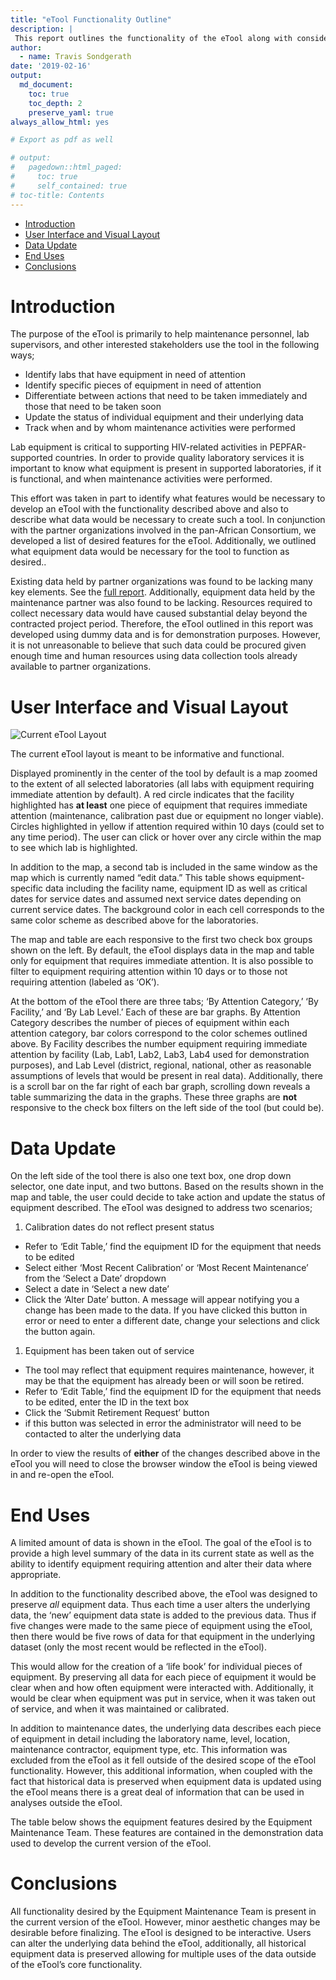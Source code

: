 ```yaml
---
title: "eTool Functionality Outline"
description: |
 This report outlines the functionality of the eTool along with considerations for future use of the underlying data
author:
  - name: Travis Sondgerath
date: '2019-02-16'
output:
  md_document:
    toc: true
    toc_depth: 2
    preserve_yaml: true
always_allow_html: yes

# Export as pdf as well

# output:
#   pagedown::html_paged:
#     toc: true
#     self_contained: true
# toc-title: Contents
---
```


-   [Introduction](#introduction)
-   [User Interface and Visual
    Layout](#user-interface-and-visual-layout)
-   [Data Update](#data-update)
-   [End Uses](#end-uses)
-   [Conclusions](#conclusions)

Introduction
============

The purpose of the eTool is primarily to help maintenance personnel, lab
supervisors, and other interested stakeholders use the tool in the
following ways;

-   Identify labs that have equipment in need of attention
-   Identify specific pieces of equipment in need of attention
-   Differentiate between actions that need to be taken immediately and
    those that need to be taken soon
-   Update the status of individual equipment and their underlying data
-   Track when and by whom maintenance activities were performed

Lab equipment is critical to supporting HIV-related activities in
PEPFAR-supported countries. In order to provide quality laboratory
services it is important to know what equipment is present in supported
laboratories, if it is functional, and when maintenance activities were
performed.

This effort was taken in part to identify what features would be
necessary to develop an eTool with the functionality described above and
also to describe what data would be necessary to create such a tool. In
conjunction with the partner organizations involved in the pan-African
Consortium, we developed a list of desired features for the eTool.
Additionally, we outlined what equipment data would be necessary for the
tool to function as desired..

Existing data held by partner organizations was found to be lacking many
key elements. See the [full
report](https://github.com/paceafenet/etool_dev/blob/master/existing_lab_data_exploration.md).
Additionally, equipment data held by the maintenance partner was also
found to be lacking. Resources required to collect necessary data would
have caused substantial delay beyond the contracted project period.
Therefore, the eTool outlined in this report was developed using dummy
data and is for demonstration purposes. However, it is not unreasonable
to believe that such data could be procured given enough time and human
resources using data collection tools already available to partner
organizations.

User Interface and Visual Layout
================================

![Current eTool
Layout](screen%20grabs/eTool%20pic%20full%20layout%202_15_19.jpg)

The current eTool layout is meant to be informative and functional.

Displayed prominently in the center of the tool by default is a map
zoomed to the extent of all selected laboratories (all labs with
equipment requiring immediate attention by default). A red circle
indicates that the facility highlighted has **at least** one piece of
equipment that requires immediate attention (maintenance, calibration
past due or equipment no longer viable). Circles highlighted in yellow
if attention required within 10 days (could set to any time period). The
user can click or hover over any circle within the map to see which lab
is highlighted.

In addition to the map, a second tab is included in the same window as
the map which is currently named “edit data.” This table shows
equipment-specific data including the facility name, equipment ID as
well as critical dates for service dates and assumed next service dates
depending on current service dates. The background color in each cell
corresponds to the same color scheme as described above for the
laboratories.

The map and table are each responsive to the first two check box groups
shown on the left. By default, the eTool displays data in the map and
table only for equipment that requires immediate attention. It is also
possible to filter to equipment requiring attention within 10 days or to
those not requiring attention (labeled as ‘OK’).

At the bottom of the eTool there are three tabs; ‘By Attention
Category,’ ‘By Facility,’ and ‘By Lab Level.’ Each of these are bar
graphs. By Attention Category describes the number of pieces of
equipment within each attention category, bar colors correspond to the
color schemes outlined above. By Facility describes the number equipment
requiring immediate attention by facility (Lab, Lab1, Lab2, Lab3, Lab4
used for demonstration purposes), and Lab Level (district, regional,
national, other as reasonable assumptions of levels that would be
present in real data). Additionally, there is a scroll bar on the far
right of each bar graph, scrolling down reveals a table summarizing the
data in the graphs. These three graphs are **not** responsive to the
check box filters on the left side of the tool (but could be).

Data Update
===========

On the left side of the tool there is also one text box, one drop down
selector, one date input, and two buttons. Based on the results shown in
the map and table, the user could decide to take action and update the
status of equipment described. The eTool was designed to address two
scenarios;

1.  Calibration dates do not reflect present status

-   Refer to ‘Edit Table,’ find the equipment ID for the equipment that
    needs to be edited
-   Select either ‘Most Recent Calibration’ or ‘Most Recent Maintenance’
    from the ‘Select a Date’ dropdown
-   Select a date in ‘Select a new date’
-   Click the ‘Alter Date’ button. A message will appear notifying you a
    change has been made to the data. If you have clicked this button in
    error or need to enter a different date, change your selections and
    click the button again.

1.  Equipment has been taken out of service

-   The tool may reflect that equipment requires maintenance, however,
    it may be that the equipment has already been or will soon be
    retired.
-   Refer to ‘Edit Table,’ find the equipment ID for the equipment that
    needs to be edited, enter the ID in the text box
-   Click the ‘Submit Retirement Request’ button
-   if this button was selected in error the administrator will need to
    be contacted to alter the underlying data

In order to view the results of **either** of the changes described
above in the eTool you will need to close the browser window the eTool
is being viewed in and re-open the eTool.

End Uses
========

A limited amount of data is shown in the eTool. The goal of the eTool is
to provide a high level summary of the data in its current state as well
as the ability to identify equipment requiring attention and alter their
data where appropriate.

In addition to the functionality described above, the eTool was designed
to preserve *all* equipment data. Thus each time a user alters the
underlying data, the ‘new’ equipment data state is added to the previous
data. Thus if five changes were made to the same piece of equipment
using the eTool, then there would be five rows of data for that
equipment in the underlying dataset (only the most recent would be
reflected in the eTool).

This would allow for the creation of a ‘life book’ for individual pieces
of equipment. By preserving all data for each piece of equipment it
would be clear when and how often equipment were interacted with.
Additionally, it would be clear when equipment was put in service, when
it was taken out of service, and when it was maintained or calibrated.

In addition to maintenance dates, the underlying data describes each
piece of equipment in detail including the laboratory name, level,
location, maintenance contractor, equipment type, etc. This information
was excluded from the eTool as it fell outside of the desired scope of
the eTool functionality. However, this additional information, when
coupled with the fact that historical data is preserved when equipment
data is updated using the eTool means there is a great deal of
information that can be used in analyses outside the eTool.

The table below shows the equipment features desired by the Equipment
Maintenance Team. These features are contained in the demonstration data
used to develop the current version of the eTool.

Conclusions
===========

All functionality desired by the Equipment Maintenance Team is present
in the current version of the eTool. However, minor aesthetic changes
may be desirable before finalizing. The eTool is designed to be
interactive. Users can alter the underlying data behind the eTool,
additionally, all historical equipment data is preserved allowing for
multiple uses of the data outside of the eTool’s core functionality.
